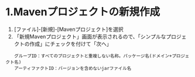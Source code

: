 # 1.Mavenプロジェクトの新規作成

1. [ファイル]-[新規]-[Mavenプロジェクト]を選択
2. 「新規Mavenプロジェクト」画面が表示されるので、「シンプルなプロジェクトの作成」にチェックを付けて「次へ」

```
　　グループID：すべてのプロジェクトと重複しない名称。パッケージ名(ドメイン+プロジェクト名)
　　アーティファクトID：バージョンを含めないjarファイル名
```